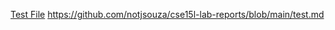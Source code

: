 [Test File](https://github.com/notjsouza/cse15l-lab-reports/blob/main/test.html)
https://github.com/notjsouza/cse15l-lab-reports/blob/main/test.md
